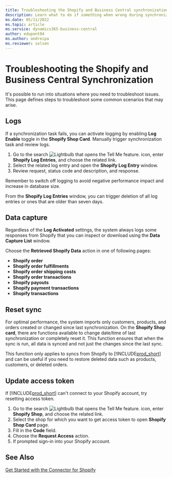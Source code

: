 ```yaml
---
title: Troubleshooting the Shopify and Business Central synchronization
description: Learn what to do if something when wrong during synchronization of data between Shopify and Business Central
ms.date: 05/11/2022
ms.topic: article
ms.service: dynamics365-business-central
author: edupont04
ms.author: andreipa
ms.reviewer: solsen
---
```



# Troubleshooting the Shopify and Business Central Synchronization

It's possible to run into situations where you need to troubleshoot issues. This page defines steps to troubleshoot some common scenarios that may arise.

## Logs

If a synchronization task fails, you can activate logging by enabling **Log Enable** toggle in the **Shopify Shop Card**. Manually trigger synchronization task and review logs.

1. Go to the search ![Lightbulb that opens the Tell Me feature.](../media/ui-search/search_small.png "Tell me what you want to do") icon, enter **Shopify Log Entries**, and choose the related link.
2. Select the related log entry and open the **Shopify Log Entry** window.
3. Review request, status code and description, and response.

Remember to switch off logging to avoid negative performance impact and increase in database size. 

From the **Shopify Log Entries** window, you can trigger deletion of all log entries or ones that are older than seven days.

## Data capture

Regardless of the **Log Activated** settings, the system always logs some responses from Shopify that you can inspect or download using the **Data Capture List** window.

Choose the **Retrieved Shopify Data** action in one of following pages:

- **Shopify order**
- **Shopify order fulfillments**
- **Shopify order shipping costs**
- **Shopify order transactions**
- **Shopify payouts**
- **Shopify payment transactions**
- **Shopify transactions**

## Reset sync

For optimal performance, the system imports only customers, products, and orders created or changed since last synchronization. On the **Shopify Shop card**, there are functions available to change date/time of last synchronization or completely reset it. This function ensures that when the sync is run, all data is synced and not just the changes since the last sync.

This function only applies to syncs from Shopify to [!INCLUDE[prod_short](../includes/prod_short.md)] and can be useful if you need to restore deleted data such as products, customers, or deleted orders.

## Update access token

If [!INCLUDE[prod_short](../includes/prod_short.md)] can't connect to your Shopify account, try resetting access token.

1. Go to the search ![Lightbulb that opens the Tell Me feature.](../media/ui-search/search_small.png "Tell me what you want to do") icon, enter **Shopify Shop**, and choose the related link.
2. Select the shop for which you want to get access token to open **Shopify Shop Card** page.
3. Fill in the **Code** field.  
4. Choose the **Request Access** action.
5. If prompted sign-in into your Shopify account.


## See Also

[Get Started with the Connector for Shopify](get-started.md)  
